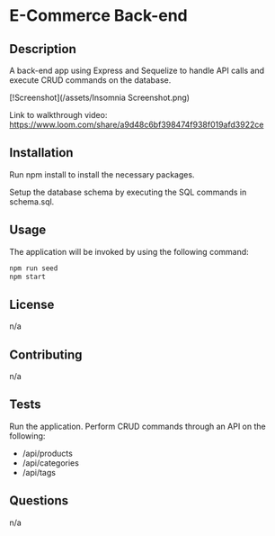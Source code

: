 # E-Commerce Back-end

## Description

A back-end app using Express and Sequelize to handle API calls and execute CRUD commands on the database.

[!Screenshot](/assets/Insomnia Screenshot.png)

Link to walkthrough video: https://www.loom.com/share/a9d48c6bf398474f938f019afd3922ce


## Installation
Run npm install to install the necessary packages.

Setup the database schema by executing the SQL commands in schema.sql.

## Usage
The application will be invoked by using the following command:

```bash
npm run seed
npm start
```

## License
n/a

## Contributing
n/a

## Tests
Run the application.
Perform CRUD commands through an API on the following:
- /api/products
- /api/categories
- /api/tags

## Questions
n/a
